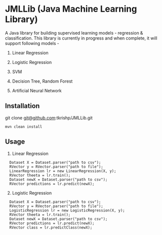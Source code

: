 # JMLLib (Java Machine Learning Library)
A Java library for building supervised learning models - regression & classification. This library is currently in progress and when complete, it will support following models -

1. Linear Regression

2. Logistic Regression

3. SVM

4. Decision Tree, Random Forest

5. Artificial Neural Network


## Installation
git clone git@github.com:tkrishp/JMLLib.git

`mvn clean install`

## Usage

1. Linear Regression
```
  Dataset X = Dataset.parser("path to csv");
  RVector y = RVector.parser("path to file");
  LinearRegression lr = new LinearRegression(X, y);
  RVector theeta = lr.train();
  Dataset newX = Dataset.parser("path to csv");
  RVector predictions = lr.predict(newX);
```
2. Logistic Regression
```
  Dataset X = Dataset.parser("path to csv");
  RVector y = RVector.parser("path to file");
  LogisticRegression lr = new LogisticRegression(X, y);
  RVector theeta = lr.train();
  Dataset newX = Dataset.parser("path to csv");
  RVector predictions = lr.predict(newX);
  RVector class = lr.predictClass(newX);
```

